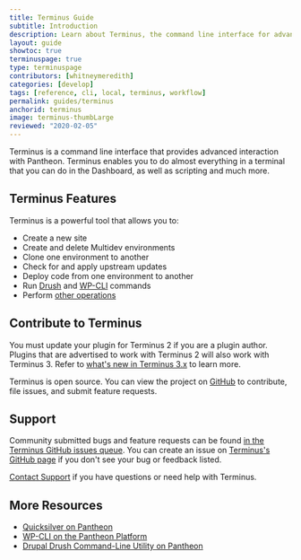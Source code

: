 ```yaml
---
title: Terminus Guide
subtitle: Introduction
description: Learn about Terminus, the command line interface for advanced interaction with the Pantheon platform.
layout: guide
showtoc: true
terminuspage: true
type: terminuspage
contributors: [whitneymeredith]
categories: [develop]
tags: [reference, cli, local, terminus, workflow]
permalink: guides/terminus
anchorid: terminus
image: terminus-thumbLarge
reviewed: "2020-02-05"
---
```


Terminus is a command line interface that provides advanced interaction with Pantheon. Terminus enables you to do almost everything in a terminal that you can do in the Dashboard, as well as scripting and much more.

## Terminus Features

Terminus is a powerful tool that allows you to:

- Create a new site
- Create and delete Multidev environments
- Clone one environment to another
- Check for and apply upstream updates
- Deploy code from one environment to another
- Run [Drush](/guides/drush/) and [WP-CLI](/guides/wp-cli/) commands
- Perform [other operations](/guides/terminus/commands/)

## Contribute to Terminus

<Alert title="Note" type="info">

You must update your plugin for Terminus 2 if you are a plugin author. Plugins that are advertised to work with Terminus 2 will also work with Terminus 3. Refer to [what's new in Terminus 3.x](/guides/terminus/terminus-3-0) to learn more.

</Alert>

Terminus is open source. You can view the project on [GitHub](https://github.com/pantheon-systems/terminus) to contribute, file issues, and submit feature requests.

## Support

Community submitted bugs and feature requests can be found [in the Terminus GitHub issues queue](https://github.com/pantheon-systems/terminus/issues). You can create an issue on [Terminus's GitHub page](https://github.com/pantheon-systems/terminus/issues/new) if you don't see your bug or feedback listed.

[Contact Support](https://dashboard.pantheon.io/#support/support/all) if you have questions or need help with Terminus.

## More Resources

- [Quicksilver on Pantheon](/guides/quicksilver)
- [WP-CLI on the Pantheon Platform](/guides/wp-cli)
- [Drupal Drush Command-Line Utility on Pantheon](/guides/drush)
